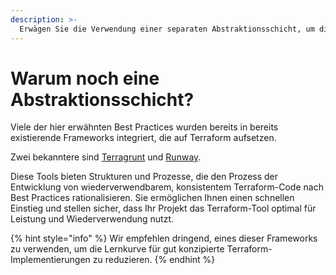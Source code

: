 ```yaml
---
description: >-
  Erwägen Sie die Verwendung einer separaten Abstraktionsschicht, um die Wiederverwendung und Abstraktion zu erleichtern.
---
```


# Warum noch eine Abstraktionsschicht?


Viele der hier erwähnten Best Practices wurden bereits in bereits existierende Frameworks integriert, die auf Terraform aufsetzen.

Zwei bekanntere sind [Terragrunt](https://terragrunt.gruntwork.io/) und [Runway](https://docs.onica.com/projects/runway/en/stable/index.html).

Diese Tools bieten Strukturen und Prozesse, die den Prozess der Entwicklung von wiederverwendbarem, konsistentem Terraform-Code nach Best Practices rationalisieren. Sie ermöglichen Ihnen einen schnellen Einstieg und stellen sicher, dass Ihr Projekt das Terraform-Tool optimal für Leistung und Wiederverwendung nutzt.

{% hint style="info" %}
Wir empfehlen dringend, eines dieser Frameworks zu verwenden, um die Lernkurve für gut konzipierte Terraform-Implementierungen zu reduzieren.
{% endhint %}
